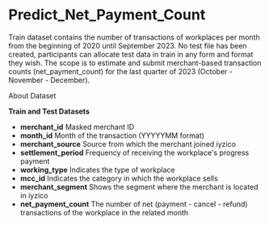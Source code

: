 # Predict_Net_Payment_Count


Train dataset contains the number of transactions of workplaces per month from the beginning of 2020 until September 2023. No test file has been created, participants can allocate test data in train in any form and format they wish. The scope is to estimate and submit merchant-based transaction counts (net_payment_count) for the last quarter of 2023 (October - November - December).


About Dataset

**Train and Test Datasets**

- **merchant_id** Masked merchant ID
- **month_id** Month of the transaction (YYYYYMM format)
- **merchant_source** Source from which the merchant joined iyzico
- **settlement_period** Frequency of receiving the workplace's progress payment
- **working_type** Indicates the type of workplace
- **mcc_id** Indicates the category in which the workplace sells
- **merchant_segment** Shows the segment where the merchant is located in iyzico
- **net_payment_count** The number of net (payment - cancel - refund) transactions of the workplace in the related month


